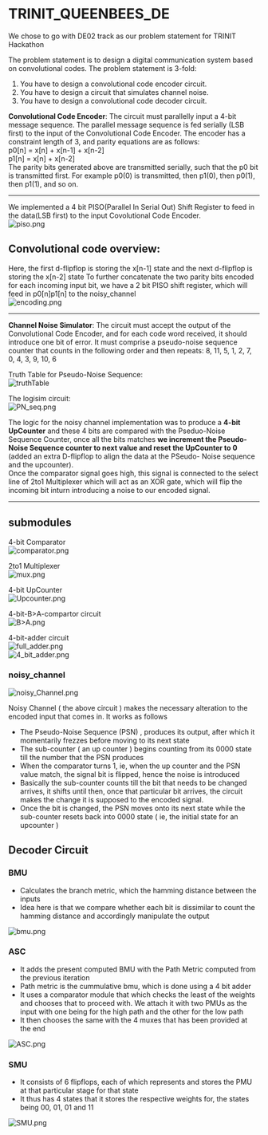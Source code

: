 # TRINIT_QUEENBEES_DE

We chose to go with DE02 track as our problem statement for TRINIT Hackathon<br>

The problem statement is to design a digital communication system based on
convolutional codes. The problem statement is 3-fold:
1. You have to design a convolutional code encoder circuit.
2. You have to design a circuit that simulates channel noise.
3. You have to design a convolutional code decoder circuit.<br>

**Convolutional Code Encoder**: The circuit must parallelly input a 4-bit message
sequence. The parallel message sequence is fed serially (LSB first) to the input of
the Convolutional Code Encoder. The encoder has a constraint length of 3, and
parity equations are as follows:<br>
p0[n] = x[n] + x[n-1] + x[n-2]<br>
p1[n] = x[n] + x[n-2]<br>
The parity bits generated above are transmitted serially, such that the p0 bit is
transmitted first. For example p0(0) is transmitted, then p1(0), then p0(1), then
p1(1), and so on.<br><hr/>

 
 We implemented a 4 bit PISO(Parallel In Serial Out) Shift Register to feed in the data(LSB first) to the input Covolutional Code Encoder.<br>
 ![piso.png](https://github.com/HrishiCoolkarni/TRINIT_QUEENBEES_DE/blob/main/piso.png)<br>
 
 ## Convolutional code overview:<br>
 Here, the first d-flipflop is storing the x[n-1] state and the next d-flipflop is storing the x[n-2] state
 To further concatenate the two parity bits encoded for each incoming input bit, we have a 2 bit PISO shift register, which will feed in p0[n]p1[n] to the noisy_channel<br>
 ![encoding.png](https://github.com/HrishiCoolkarni/TRINIT_QUEENBEES_DE/blob/main/encoding_ch.png)<br><hr/>
 
**Channel Noise Simulator**: The circuit must accept the output of the
Convolutional Code Encoder, and for each code word received, it should
introduce one bit of error. It must comprise a pseudo-noise sequence counter
that counts in the following order and then repeats:
8, 11, 5, 1, 2, 7, 0, 4, 3, 9, 10, 6 <br>
 
Truth Table for Pseudo-Noise Sequence:<br>
![truthTable](https://github.com/HrishiCoolkarni/TRINIT_QUEENBEES_DE/blob/main/PN_seq_truthTable.png)<br>

The logisim circuit:<br>
![PN_seq.png](https://github.com/HrishiCoolkarni/TRINIT_QUEENBEES_DE/blob/main/PN_sequence.png)<br>

The logic for the noisy channel implementation was to produce a <b>4-bit UpCounter</b> and these 4 bits are compared with the Pseduo-Noise Sequence Counter, once all 
the bits matches <b> we increment the Pseudo-Noise Sequence counter to next value and reset the UpCounter to 0 </b>(added an extra D-flipflop to align the data at the PSeudo-
Noise sequence and the upcounter).<br>
Once the comparator signal goes high, this signal is connected to the select line of 2to1 Multiplexer which will act as an XOR gate, which will flip the incoming bit inturn
introducing a noise to our encoded signal.</b><hr/>

## submodules<br>
4-bit Comparator<br>
![comparator.png](https://github.com/HrishiCoolkarni/TRINIT_QUEENBEES_DE/blob/main/comparator.png)<br>

2to1 Multiplexer<br>
![mux.png](https://github.com/HrishiCoolkarni/TRINIT_QUEENBEES_DE/blob/main/2to1mux.png)<br>

4-bit UpCounter<br>
![Upcounter.png](https://github.com/HrishiCoolkarni/TRINIT_QUEENBEES_DE/blob/main/upcounter.png)<br>

4-bit-B>A-compartor circuit<br>
![B>A.png](https://github.com/HrishiCoolkarni/TRINIT_QUEENBEES_DE/blob/main/b_greaterthan_a_comp_circuit.png)<br>

4-bit-adder circuit<br>
![full_adder.png](https://github.com/HrishiCoolkarni/TRINIT_QUEENBEES_DE/blob/main/full_add.png)<br>
![4_bit_adder.png](https://github.com/HrishiCoolkarni/TRINIT_QUEENBEES_DE/blob/main/4bit_adder.png)<br>

### noisy_channel<br>
![noisy_Channel.png](https://github.com/HrishiCoolkarni/TRINIT_QUEENBEES_DE/blob/main/nosiy_channel.png)<br>

Noisy Channel ( the above circuit ) makes the necessary alteration to the encoded input that comes in. It works as follows
- The Pseudo-Noise Sequence (PSN) , produces its output, after which it momentarily frezzes before moving to its next state
- The sub-counter ( an up counter ) begins counting from its 0000 state till the number that the PSN produces
- When the comparator turns 1, ie, when the up counter and the PSN value match, the signal bit is flipped, hence the noise is introduced
- Basically the sub-counter counts till the bit that needs to be changed arrives, it shifts until then, once that particular bit arrives, the circuit makes the change it is supposed to the encoded signal.
- Once the bit is changed, the PSN moves onto its next state while the sub-counter resets back into 0000 state ( ie, the initial state for an upcounter )


## Decoder Circuit<br>
### BMU 
- Calculates the branch metric, which the hamming distance between the inputs
- Idea here is that we compare whether each bit is dissimilar to count the hamming distance and accordingly manipulate the output 

![bmu.png](https://github.com/HrishiCoolkarni/TRINIT_QUEENBEES_DE/blob/main/BMU.png)<br>

### ASC
- It adds the present computed BMU with the Path Metric computed from the previous iteration
- Path metric is the cummulative bmu, which is done using a 4 bit adder
- It uses a comparator module that which checks the least of the weights and chooses that to proceed with. We attach it with two PMUs as the input with one being for the high path and the other for the low path 
- It then chooses the same with the 4 muxes that has been provided at the end

![ASC.png](https://github.com/HrishiCoolkarni/TRINIT_QUEENBEES_DE/blob/main/ASC.png)<br>

### SMU
- It consists of 6 flipflops, each of which represents and stores the PMU at that particular stage for that state
- It thus has 4 states that it stores the respective weights for, the states being 00, 01, 01 and 11

![SMU.png](https://github.com/HrishiCoolkarni/TRINIT_QUEENBEES_DE/blob/main/SMU.png)<br>
